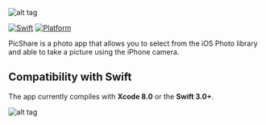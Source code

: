![alt tag](https://cloud.githubusercontent.com/assets/10540496/24588820/8a754f4e-1802-11e7-9694-455392471be1.png)

[![Swift](https://img.shields.io/badge/Swift-3.0-orange.svg)]() [![Platform](https://img.shields.io/badge/platform-iOS-lightgrey.svg)]()

PicShare is a photo app that allows you to select from the iOS Photo library and able to take a picture using the iPhone camera.

## Compatibility with Swift

The app currently compiles with <b>Xcode 8.0</b> or the <b>Swift 3.0+</b>.

![alt tag](https://cloud.githubusercontent.com/assets/10540496/24588858/14ed4f82-1803-11e7-99fb-11ac9f643ffd.png)
